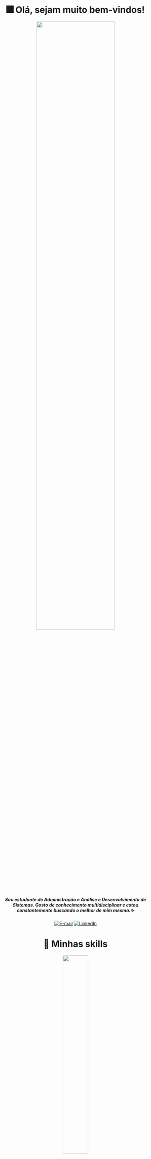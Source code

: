 <div align="center"> 
  
# 🎆 Olá, sejam muito bem-vindos!
 <img width=70% src="https://i.pinimg.com/originals/a9/24/3d/a9243d82d3ad7878192211221b25a18c.gif"/> 
 
##### Sou estudante de Administração e Análise e Desenvolvimento de Sistemas. Gosto de conhecimento multidisciplinar e estou constantemente buscando o melhor de mim mesma.✨
  
[![E-mail](https://img.shields.io/badge/-Gmail-000?style=for-the-badge&logo=gmail&logoColor=E94D5F)](mailto:opsdominique@gmail.com)
[![LinkedIn](https://img.shields.io/badge/LinkedIn-000?style=for-the-badge&logo=linkedin&logoColor=blue)](https://www.linkedin.com/in/dominiquebatista/)


# 👾 Minhas skills
<img width=40% src="https://github-readme-stats.vercel.app/api/top-langs/?username=eudominique&layout=compact&langs_count=7&theme=midnight-purple"/>

![Skills](https://skillicons.dev/icons?i=html,css,js,angular,java,mysql)

</div>
